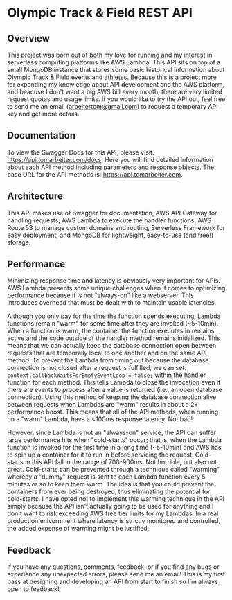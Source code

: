 # Olympic Track & Field REST API

## Overview
This project was born out of both my love for running and my interest in serverless computing platforms like AWS Lambda. This API sits on top of a small MongoDB instance that stores some basic historical information about Olympic Track & Field events and athletes. Because this is a project more for expanding my knowledge about API development and the AWS platform, and beacuse I don't want a big AWS bill every month, there are very limited request quotas and usage limits. If you would like to try the API out, feel free to send me an email (arbeitertom@gmail.com) to request a temporary API key and get more details.

## Documentation
To view the Swagger Docs for this API, please visit: https://api.tomarbeiter.com/docs. Here you will find detailed information about each API method including parameters and response objects. The base URL for the API methods is: https://api.tomarbeiter.com.

## Architecture
This API makes use of Swagger for documentation, AWS API Gateway for handling requests, AWS Lambda to execute the handler functions, AWS Route 53 to manage custom domains and routing, Serverless Framework for easy deployment, and MongoDB for lightweight, easy-to-use (and free!) storage. 

## Performance
Minimizing response time and latency is obviously very important for APIs. AWS Lambda presents some unique challenges when it comes to optimizing performance because it is not "always-on" like a webserver. This introduces overhead that must be dealt with to maintain usable latencies. 

Although you only pay for the time the function spends executing, Lambda functions remain "warm" for some time after they are invoked (~5-10min). When a function is warm, the container the function executes in remains active and the code outside of the handler method remains initialized. This means that we can actually keep the database connection open between requests that are temporally local to one another and on the same API method. To prevent the Lambda from timing out because the database connection is not closed after a request is fulfilled, we can set: ```context.callbackWaitsForEmptyEventLoop = false;``` within the handler function for each method. This tells Lambda to close the invocation even if there are events to process after a value is returned (i.e., an open database connection). Using this method of keeping the database connection alive between requests when Lambdas are "warm" results in about a 2x performance boost. This means that all of the API methods, when running on a "warm" Lambda, have a <100ms response latency. Not bad!

However, since Lambda is not an "always-on" service, the API can suffer large performance hits when "cold-starts" occur; that is, when the Lambda function is invoked for the first time in a long time (~5-10min) and AWS has to spin up a container for it to run in before servicing the request. Cold-starts in this API fall in the range of 700-900ms. Not horrible, but also not great. Cold-starts can be prevented through a technique called "warming" whereby a "dummy" request is sent to each Lambda function every 5 minutes or so to keep them warm. The idea is that you could prevent the containers from ever being destroyed, thus eliminating the potential for cold-starts. I have opted not to implement this warming technique in the API simply because the API isn't actually going to be used for anything and I don't want to risk exceeding AWS free tier limits for my Lambdas. In a real production enivornment where latency is strictly monitored and controlled, the added expense of warming might be justified.

## Feedback
If you have any questions, comments, feedback, or if you find any bugs or experience any unexpected errors, please send me an email! This is my first pass at designing and developing an API from start to finish so I'm always open to feedback!
